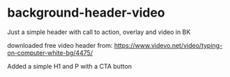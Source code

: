 # background-header-video
Just a simple header with call to action, overlay and video in BK

downloaded free video header from: https://www.videvo.net/video/typing-on-computer-white-bg/4475/

Added a simple H1 and P with a CTA button 

